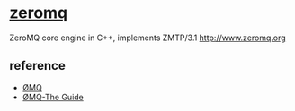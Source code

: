 # [zeromq](https://github.com/zeromq/libzmq)

ZeroMQ core engine in C++, implements ZMTP/3.1 <http://www.zeromq.org>

## reference

* [ØMQ](http://zeromq.org/)
* [ØMQ-The Guide](http://zguide.zeromq.org/page:all)
